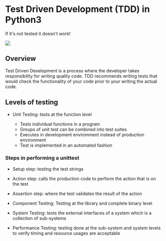 # Test Driven Development (TDD) in Python3

If it's not tested it doesn't work!

![](https://s3.amazonaws.com/intranet-projects-files/holbertonschool-higher-level_programming+/246/giphy-4.gif)

## Overview

Test Driven Development is a process where the developer takes responsibility for writing quality code.
TDD recommends writing tests that would check the functionality of your code prior to your writing the actual code.

## Levels of testing

- Unit Testing: tests at the function level

  - Tests individual functions in a program
  - Groups of unit test can be combined into test suites
  - Executes in development environment instead of production environment
  - Test is implemented in an automated fashion

### Steps in performing a unittest

  - Setup step: testing the test strings
  - Action step: calls the production code to perform the action that is on the test
  - Assertion step: where the test validates the result of the action

- Component Testing: Testing at the library and complete binary level
- System Testing: tests the external interfaces of a system which is a collection of sub-systems
- Performance Testing: testing done at the sub-system and system levels to verify timing and resource usages are acceptable
